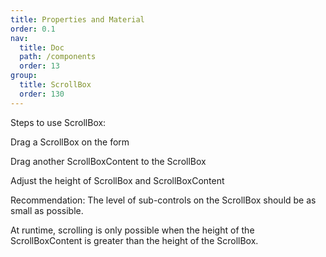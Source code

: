 ```yaml
---
title: Properties and Material
order: 0.1
nav:
  title: Doc
  path: /components
  order: 13
group:
  title: ScrollBox
  order: 130
---
```


Steps to use ScrollBox:

Drag a ScrollBox on the form

Drag another ScrollBoxContent to the ScrollBox

Adjust the height of ScrollBox and ScrollBoxContent

Recommendation: The level of sub-controls on the ScrollBox should be as small as possible.

At runtime, scrolling is only possible when the height of the ScrollBoxContent is greater than the height of the ScrollBox.
